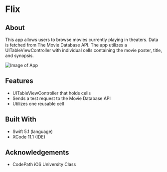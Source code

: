 # Flix

## About
This app allows users to browse movies currently playing in theaters. Data is fetched from The Movie Database API. The app utilizes a UITableViewController with individual cells containing the movie poster, title, and synopsis. 

![Image of App](https://lh3.googleusercontent.com/o3AS88TyCVNCg6907PimvG8jA906v7PkabiZbS8zlSrDnjfzVY6tKJ6laFwQOJvjDqEW75--R6u6O8Yt3j0s3XtszYq7OfQLXj0SWsN0_cMwf_QKBERG-glsB2LdkJ0nbUgXf4-nhg=w350)

## Features
* UITableViewController that holds cells
* Sends a test request to the Movie Database API
* Utilizes one reusable cell 

## Built With
* Swift 5.1 (language)
* XCode 11.1 (IDE)

## Acknowledgements
* CodePath iOS University Class 
